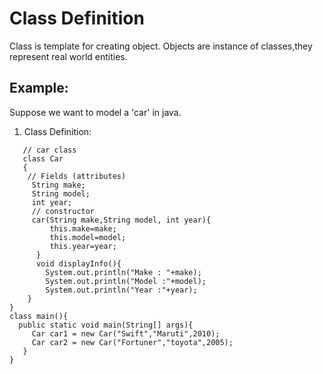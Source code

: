 # Class Definition
Class is template for creating object.
Objects are instance of classes,they represent real world entities.
## Example:
Suppose we want to model a 'car' in java.
1. Class Definition:
````
   // car class
   class Car
   {
    // Fields (attributes)
     String make;
     String model;
     int year;
     // constructor
     car(String make,String model, int year){
         this.make=make;
         this.model=model;
         this.year=year;
      }
      void displayInfo(){
        System.out.println("Make : "+make);
        System.out.println("Model :"+model);
        System.out.println("Year :"+year);
    }
}
class main(){
  public static void main(String[] args){
     Car car1 = new Car("Swift","Maruti",2010);
     Car car2 = new Car("Fortuner","toyota",2005);
   }
}
      

````   

   
